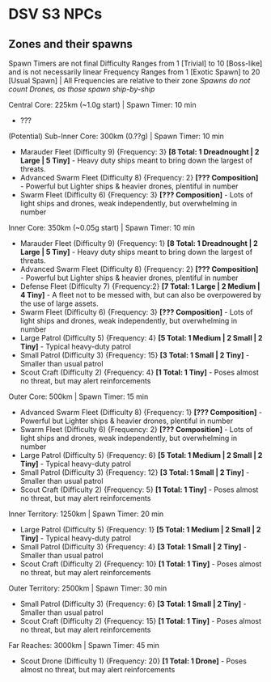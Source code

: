 # DSV S3 NPCs

## Zones and their spawns
Spawn Timers are not final
Difficulty Ranges from 1 [Trivial] to 10 [Boss-like] and is not necessarily linear
Frequency Ranges from 1 [Exotic Spawn] to 20 [Usual Spawn] | All Frequencies are relative to their zone
*Spawns do not count Drones, as those spawn ship-by-ship*

Central Core: 225km (~1.0g start) | Spawn Timer: 10 min
- ???

(Potential) Sub-Inner Core: 300km (0.??g) | Spawn Timer: 10 min
- Marauder Fleet  (Difficulty 9) {Frequency: 3} **[8 Total: 1 Dreadnought | 2 Large | 5 Tiny]** - Heavy duty ships meant to bring down the largest of threats.
- Advanced Swarm Fleet  (Difficulty 8) {Frequency: 2} **[??? Composition]** - Powerful but Lighter ships & heavier drones, plentiful in number
- Swarm Fleet (Difficulty 6) {Frequency: 3} **[??? Composition]** - Lots of light ships and drones, weak independently, but overwhelming in number

Inner Core: 350km (~0.05g start) | Spawn Timer: 10 min
- Marauder Fleet  (Difficulty 9) {Frequency: 1} **[8 Total: 1 Dreadnought | 2 Large | 5 Tiny]** - Heavy duty ships meant to bring down the largest of threats.
- Advanced Swarm Fleet  (Difficulty 8) {Frequency: 2} **[??? Composition]** - Powerful but Lighter ships & heavier drones, plentiful in number
- Defense Fleet (Difficulty 7) {Frequency:2} **[7 Total: 1 Large | 2 Medium | 4 Tiny]** - A fleet not to be messed with, but can also be overpowered by the use of large assets.
- Swarm Fleet (Difficulty 6) {Frequency: 3} **[??? Composition]** - Lots of light ships and drones, weak independently, but overwhelming in number
- Large Patrol (Difficulty 5) {Frequency: 4} **[5 Total: 1 Medium | 2 Small | 2 Tiny]** - Typical heavy-duty patrol
- Small Patrol (Difficulty 3) {Frequency: 15} **[3 Total: 1 Small | 2 Tiny]** - Smaller than usual patrol
- Scout Craft (Difficulty 2) {Frequency: 4} **[1 Total: 1 Tiny]** - Poses almost no threat, but may alert reinforcements

Outer Core: 500km | Spawn Timer: 15 min
- Advanced Swarm Fleet (Difficulty 8) {Frequency: 1} **[??? Composition]** - Powerful but Lighter ships & heavier drones, plentiful in number
- Swarm Fleet (Difficulty 6) {Frequency: 2} **[??? Composition]** - Lots of light ships and drones, weak independently, but overwhelming in number
- Large Patrol (Difficulty 5) {Frequency: 6} **[5 Total: 1 Medium | 2 Small | 2 Tiny]** - Typical heavy-duty patrol
- Small Patrol (Difficulty 3) {Frequency: 12} **[3 Total: 1 Small | 2 Tiny]** - Smaller than usual patrol
- Scout Craft (Difficulty 2) {Frequency: 5} **[1 Total: 1 Tiny]** - Poses almost no threat, but may alert reinforcements

Inner Territory: 1250km | Spawn Timer: 20 min
- Large Patrol (Difficulty 5) {Frequency: 1} **[5 Total: 1 Medium | 2 Small | 2 Tiny]** - Typical heavy-duty patrol
- Small Patrol (Difficulty 3) {Frequency: 4} **[3 Total: 1 Small | 2 Tiny]** - Smaller than usual patrol
- Scout Craft (Difficulty 2) {Frequency: 10} **[1 Total: 1 Tiny]** - Poses almost no threat, but may alert reinforcements

Outer Territory: 2500km | Spawn Timer: 30 min
- Small Patrol (Difficulty 3) {Frequency: 6} **[3 Total: 1 Small | 2 Tiny]** - Smaller than usual patrol
- Scout Craft (Difficulty 2) {Frequency: 15} **[1 Total: 1 Tiny]** - Poses almost no threat, but may alert reinforcements

Far Reaches: 3000km | Spawn Timer: 45 min
- Scout Drone (Difficulty 1) {Frequency: 20} **[1 Total: 1 Drone]** - Poses almost no threat, but may alert reinforcements
